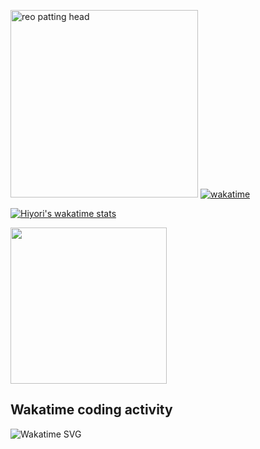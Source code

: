 <a href="https://postimg.cc/mc5m8973"><img src="https://i.postimg.cc/RFM2CQFY/reo-patting.webp" width="300" alt="reo patting head"/></a> [![wakatime](https://wakatime.com/badge/user/49dba2c5-26e1-43a7-9d07-e0f8613d1227.svg)](https://wakatime.com/@49dba2c5-26e1-43a7-9d07-e0f8613d1227) 

[![Hiyori's wakatime stats](https://github-readme-stats.vercel.app/api/wakatime?username=hiyori&theme=buefy&range=last_year&is_including_today=true&layout=compact)](https://github.com/anuraghazra/github-readme-stats)

<img src= "https://wakatime.com/share/@hiyori/37b6f4cf-ede1-4d8b-add8-26708de67a74.png" width="250">

## Wakatime coding activity
<img src="https://wakatime.com/share/@hiyori/ef87015d-57e0-4afb-bb56-1a99a24ea312.svg" alt="Wakatime SVG"/>
